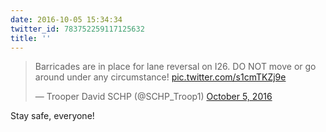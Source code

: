 ```yaml
---
date: 2016-10-05 15:34:34
twitter_id: 783752259117125632
title: ''
---
```


<blockquote class="twitter-tweet"><p lang="en" dir="ltr">Barricades are in place for lane reversal on I26. DO NOT move or go around under any circumstance! <a href="https://t.co/s1cmTKZj9e">pic.twitter.com/s1cmTKZj9e</a></p>&mdash; Trooper David SCHP (@SCHP_Troop1) <a href="https://twitter.com/SCHP_Troop1/status/783731580313464833?ref_src=twsrc%5Etfw">October 5, 2016</a></blockquote>
<script async src="https://platform.twitter.com/widgets.js" charset="utf-8"></script>

Stay safe, everyone!
